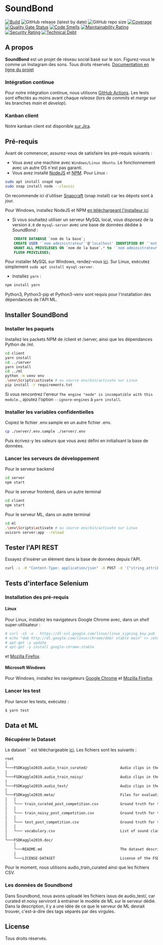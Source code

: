 # SoundBond

[![Build](https://github.com/gu1lhem/soundbond/actions/workflows/ci.yml/badge.svg)](https://github.com/gu1lhem/soundbond/actions/workflows/ci.yml)
![GitHub release (latest by date)](https://img.shields.io/github/v/release/gu1lhem/soundbond)
![GitHub repo size](https://img.shields.io/github/repo-size/gu1lhem/soundbond)
[![Coverage](https://sonarcloud.io/api/project_badges/measure?project=gu1lhem_soundbond&metric=coverage)](https://sonarcloud.io/dashboard?id=gu1lhem_soundbond)
[![Quality Gate Status](https://sonarcloud.io/api/project_badges/measure?project=gu1lhem_soundbond&metric=alert_status)](https://sonarcloud.io/dashboard?id=gu1lhem_soundbond)
[![Code Smells](https://sonarcloud.io/api/project_badges/measure?project=gu1lhem_soundbond&metric=code_smells)](https://sonarcloud.io/dashboard?id=gu1lhem_soundbond)
[![Maintainability Rating](https://sonarcloud.io/api/project_badges/measure?project=gu1lhem_soundbond&metric=sqale_rating)](https://sonarcloud.io/dashboard?id=gu1lhem_soundbond)
[![Security Rating](https://sonarcloud.io/api/project_badges/measure?project=gu1lhem_soundbond&metric=security_rating)](https://sonarcloud.io/dashboard?id=gu1lhem_soundbond)
[![Technical Debt](https://sonarcloud.io/api/project_badges/measure?project=gu1lhem_soundbond&metric=sqale_index)](https://sonarcloud.io/dashboard?id=gu1lhem_soundbond)

## A propos

**SoundBond** est un projet de réseau social basé sur le son. Figurez-vous le comme un Instagram des sons. Tous droits réservés.
[Documentation en ligne du projet](https://gu1lhem.github.io/soundbond/)

### Intégration continue

Pour notre intégration continue, nous utilisons [GitHub Actions](https://fr.github.com/features/actions). Les tests sont effectés au moins avant chaque _release_ (lors de _commits_ et _merge_ sur les branches _main_ et _develop_).

### Kanban client

Notre kanban client est disponible [sur Jira](https://soundbond.atlassian.net/jira/software/c/projects/CS/boards/4).

## Pré-requis

Avant de commencer, assurez-vous de satisfaire les pré-requis suivants :

- Vous avez une machine avec `Windows/Linux Ubuntu`. Le fonctionnement avec un autre OS n'est pas garanti.
- Vous avez installé [NodeJS](https://nodejs.org/fr/) et [NPM](https://www.npmjs.com/). Pour Linux :

```bash
sudo apt install snapd npm
sudo snap install node --classic
```

On recommende ici d'utiliser [Snapcraft](https://snapcraft.io/) (snap install) car les dépots sont à jour.

Pour Windows, installez NodeJS et NPM [en téléchargeant l'installeur ici](https://nodejs.org/fr/download/)

- Si vous souhaitez utiliser un serveur MySQL local, vous disposez de la version `8.0` de `mysql-server` avec une base de données dédiée à _SoundBond_ :

```sql
    CREATE DATABASE `nom de la base`;
    CREATE USER '`nom administrateur`'@'localhost' IDENTIFIED BY '`mot de passe`';
    GRANT ALL PRIVILEGES ON `nom de la base`.* to '`nom administrateur`'@'localhost';
    FLUSH PRIVILEGES;
```

Pour installer MySQL sur Windows, rendez-vous [ici](https://openclassrooms.com/fr/courses/1959476-administrez-vos-bases-de-donnees-avec-mysql/1959969-installez-mysql). Sur Linux, exécutez simplement `sudo apt install mysql-server`.

- Installez `yarn` :

```bash
npm install yarn
```

Python3, Python3-pip et Python3-venv sont requis pour l'installation des dépendances de l'API ML.

## Installer SoundBond

### Installer les paquets

Installez les packets NPM de /client et /server, ainsi que les dépendances Python de /ml.

```bash
cd client
yarn install
cd ../server
yarn install
cd ../ml
python -m venv env
.\env\Scripts\activate # ou source env/bin/activate sur Linux
pip install -r requirements.txt
```

Si vous rencontrez l'erreur `The engine "node" is incompatible with this module.`, ajoutez l'option `--ignore-engines` à `yarn install`.

### Installer les variables confidentielles

Copiez le fichier .env.sample en un autre fichier .env.

```bash
cp ./server/.env.sample ./server/.env
```

Puis écrivez-y les valeurs que vous avez défini en initialisant la base de données.

### Lancer les serveurs de développement

Pour le serveur backend

```bash
cd server
npm start
```

Pour le serveur frontend, dans un autre terminal

```bash
cd client
npm start
```

Pour le serveur ML, dans un autre terminal

```bash
cd ml
.\env\Scripts\activate # ou source env/bin/activate sur Linux
uvicorn server:app --reload
```

## Tester l'API REST

Essayez d'insérer un élément dans la base de données depuis l'API.

```bash
curl -i -H "Content-Type: application/json" -X POST -d '{"string_attribute":"hello world"}' http://localhost:5000/example/add
```

## Tests d'interface Selenium

### Installation des pré-requis

#### Linux

Pour Linux, installez les navigateurs Google Chrome avec, dans un _shell_ super-utilisateur :

```bash
# curl -sS -o - https://dl-ssl.google.com/linux/linux_signing_key.pub | apt-key add
# echo "deb http://dl.google.com/linux/chrome/deb/ stable main" >> /etc/apt/sources.list.d/google-chrome.list
# apt-get -y update
# apt-get -y install google-chrome-stable
```

et [Mozilla Firefox](https://www.mozilla.org/fr/firefox/linux/).

#### Microsoft Windows

Pour Windows, installez les navigateurs [Google Chrome](https://www.google.com/intl/fr/chrome/) et [Mozilla Firefox](https://www.mozilla.org/fr/firefox/windows/)

### Lancer les test

Pour lancer les tests, exécutez :

```bash
$ yarn test
```

## Data et ML

### Récupérer le Dataset

Le dataset `` est téléchargeable [ici](https://zenodo.org/record/3612637). Les fichiers sont les suivants :

```txt
root
│
└───FSDKaggle2019.audio_train_curated/               Audio clips in the curated train set
│
└───FSDKaggle2019.audio_train_noisy/                 Audio clips in the noisy train set
│
└───FSDKaggle2019.audio_test/                        Audio clips in the full test set
│
└───FSDKaggle2019.meta/                              Files for evaluation setup
│   │
│   └─── train_curated_post_competition.csv          Ground truth for the curated train set
│   │
│   └─── train_noisy_post_competition.csv            Ground truth for the noisy train set
│   │
│   └─── test_post_competition.csv                   Ground truth for the full test set
│   │
│   └─── vocabulary.csv                              List of sound classes in FSDKaggle2019
│
└───FSDKaggle2019.doc/
    │
    └───README.md                                    The dataset description file that you are reading
    │
    └───LICENSE-DATASET                              License of the FSDKaggle2019 dataset as an entity
```

Pour le moment, nous utilisons audio_train_curated ainsi que les fichiers CSV.

### Les données de Soundbond

Dans Soundbond, nous avons uploadé les fichiers issus de audio_test/, car curated et noisy serviront à entrainer le modèle de ML sur le serveur dédié.
Dans la description, il y a une idée de ce que le serveur de ML devrait trouver, c'est-à-dire des tags séparés par des virgules.

## License

Tous droits réservés.
